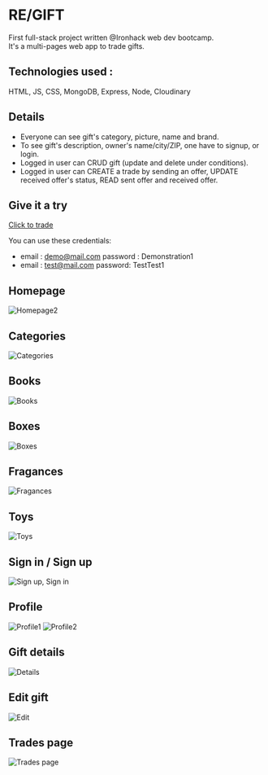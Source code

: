 # RE/GIFT
First full-stack project written @Ironhack web dev bootcamp.<br>
It's a multi-pages web app to trade gifts.

## <b>Technologies used</b> : 
HTML, JS, CSS, MongoDB, Express, Node, Cloudinary

## Details
* Everyone can see gift's category, picture, name and brand.
* To see gift's description, owner's name/city/ZIP, one have to signup, or login.
* Logged in user can CRUD gift (update and delete under conditions).
* Logged in user can CREATE a trade by sending an offer, UPDATE received offer's status, READ sent offer and received offer.

## Give it a try 
<a href="https://re-gift.herokuapp.com/">Click to trade</a>

You can use these credentials: 
* email : demo@mail.com   password : Demonstration1
* email : test@mail.com   password: TestTest1

## Homepage
![Homepage2](https://user-images.githubusercontent.com/87827626/159175054-50624f30-91f5-4140-9e52-5b620105630c.png)

## Categories
![Categories](https://user-images.githubusercontent.com/87827626/159178521-4e6e8100-107d-4b49-8030-a3dc0f2db679.png)

## Books
![Books](https://user-images.githubusercontent.com/87827626/159175381-ac2d9468-708e-47f7-b882-f22daf9b9b76.png)

## Boxes
![Boxes](https://user-images.githubusercontent.com/87827626/159175657-d25b42f4-c84e-49fb-8215-eced4e5e9558.png)

## Fragances
![Fragances](https://user-images.githubusercontent.com/87827626/159175717-67237d6e-b59f-44f0-9758-61430e4f54ca.png)

## Toys
![Toys](https://user-images.githubusercontent.com/87827626/159175809-7d5c5a6d-6a68-4432-a848-e7f900037754.png)

## Sign in / Sign up
![Sign up, Sign in](https://user-images.githubusercontent.com/87827626/159175991-a7ea0529-20e3-4085-8cc7-86cbd4449ad4.png)

## Profile
![Profile1](https://user-images.githubusercontent.com/87827626/159176239-b535103d-6f45-4b3f-90fe-eecd3dce860d.png)
![Profile2](https://user-images.githubusercontent.com/87827626/159176242-ec0a3d59-fe66-4e3c-806d-a3b0cf03ca53.png)

## Gift details
![Details](https://user-images.githubusercontent.com/87827626/159176307-392c848e-18a3-4d1c-b9fb-b94d7bd80db7.png)

## Edit gift
![Edit](https://user-images.githubusercontent.com/87827626/159176344-a27d5d4b-96d9-4060-9853-ac9c8724e1d6.png)

## Trades page
![Trades page](https://user-images.githubusercontent.com/87827626/159176401-c2fca3d2-6de9-4245-ae08-936dfd8b79f3.png)
